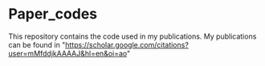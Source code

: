 # Paper_codes
This repository contains the code used in my publications.
My publications can be found in "https://scholar.google.com/citations?user=mMfddjkAAAAJ&hl=en&oi=ao"
